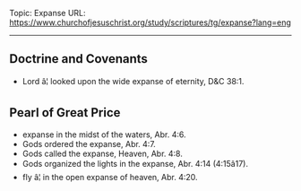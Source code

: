 Topic: Expanse
URL: https://www.churchofjesuschrist.org/study/scriptures/tg/expanse?lang=eng

---

## Doctrine and Covenants

- Lord â¦ looked upon the wide expanse of eternity, D&C 38:1.

## Pearl of Great Price

- expanse in the midst of the waters, Abr. 4:6.
- Gods ordered the expanse, Abr. 4:7.
- Gods called the expanse, Heaven, Abr. 4:8.
- Gods organized the lights in the expanse, Abr. 4:14 (4:15â17).
- fly â¦ in the open expanse of heaven, Abr. 4:20.

